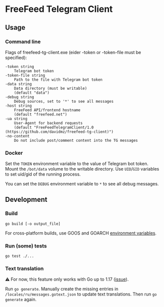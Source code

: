 # FreeFeed Telegram Client

## Usage

### Command line

Flags of freefeed-tg-client.exe (eider -token or -token-file must be specified):

    -token string
        Telegram bot token
    -token-file string
        Path to the file with Telegram bot token
    -data string
        Data directory (must be writable)
        (default "data")
    -debug string
        Debug sources, set to '*' to see all messages
    -host string
        FreeFeed API/frontend hostname
        (default "freefeed.net")
    -ua string
        User-Agent for backend requests
        (default "FreeFeedTelegramClient/1.0 (https://github.com/davidmz/freefeed-tg-client)")
    -no-content
        Do not include post/comment content into the TG messages

### Docker

Set the `TOKEN` environment variable to the value of Telegram bot token. Mount
the `/bot/data` volume to the writable directory. Use `UID`/`GID` variables to
set uid/gid of the running process.

You can set the `DEBUG` environment variable to `*` to see all debug messages.

## Development

### Build

`go build [-o output_file]`

For cross-platform builds, use GOOS and GOARCH [environment variables](https://go.dev/doc/install/source#environment).

### Run (some) tests

`go test ./...`

### Text translation

⚠ For now, this feature only works with Go up to 1.17 ([issue](https://github.com/golang/go/issues/51822)).

Run `go generate`. Manually create the missing entries in `/locales/ru/messages.gotext.json`
to update text translations. Then run `go generate` again.